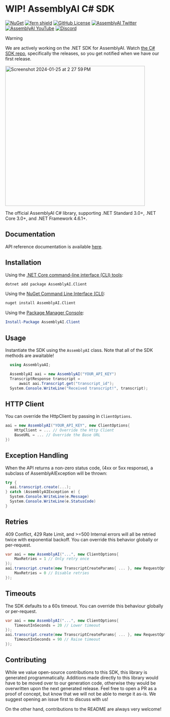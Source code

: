 # WIP! AssemblyAI C# SDK

[![NuGet](https://img.shields.io/nuget/v/AssemblyAI.svg)](https://www.nuget.org/packages/AssemblyAI.net/)
[![fern shield](https://img.shields.io/badge/%F0%9F%8C%BF-SDK%20generated%20by%20Fern-brightgreen)](https://buildwithfern.com/?utm_source=assemblyai/assemblyai-java-sdk/readme)
[![GitHub License](https://img.shields.io/github/license/AssemblyAI/assemblyai-java-sdk)](https://github.com/AssemblyAI/assemblyai-java-sdk/blob/main/LICENSE)
[![AssemblyAI Twitter](https://img.shields.io/twitter/follow/AssemblyAI?label=%40AssemblyAI&style=social)](https://twitter.com/AssemblyAI)
[![AssemblyAI YouTube](https://img.shields.io/youtube/channel/subscribers/UCtatfZMf-8EkIwASXM4ts0A)](https://www.youtube.com/@AssemblyAI)
[![Discord](https://img.shields.io/discord/875120158014853141?logo=discord&label=Discord&link=https%3A%2F%2Fdiscord.com%2Fchannels%2F875120158014853141&style=social)
](https://assemblyai.com/discord)

> [!WARNING]  
> We are actively working on the .NET SDK for AssemblyAI. Watch [the C# SDK repo](https://github.com/AssemblyAI/assemblyai-csharp-sdk), specifically the releases, so you get notified when we have our first release.
<img width="441" alt="Screenshot 2024-01-25 at 2 27 59 PM" src="https://github.com/AssemblyAI/assemblyai-semantic-kernel/assets/3382717/5e3af901-26f6-4910-bd86-31e4f07deab1">

The official AssemblyAI C# library, supporting .NET Standard 3.0+, .NET Core 3.0+, and .NET Framework 4.6.1+.

## Documentation

API reference documentation is available [here](https://www.assemblyai.com/docs/).

## Installation

Using the [.NET Core command-line interface (CLI) tools](https://learn.microsoft.com/en-us/dotnet/core/tools/):

```sh
dotnet add package AssemblyAI.Client
```

Using the [NuGet Command Line Interface (CLI)](https://learn.microsoft.com/en-us/nuget/reference/nuget-exe-cli-reference?tabs=macos):

```sh
nuget install AssemblyAI.Client
```

Using the [Package Manager Console](https://learn.microsoft.com/en-us/nuget/consume-packages/install-use-packages-powershell):

```powershell
Install-Package AssemblyAI.Client
```

## Usage 
Instantiate the SDK using the `AssemblyAI` class. Note that all 
of the SDK methods are awaitable!

```csharp
  using AssemblyaAI;

  AssemblyAI aai = new AssemblyAI("YOUR_API_KEY")
  TranscriptResponse transcript = 
      await aai.Transcript.get("transcript_id");
  System.Console.WriteLine("Received transcript!", transcript);
```

## HTTP Client
You can override the HttpClient by passing in `ClientOptions`. 

```csharp
aai = new AssemblyAI("YOUR_API_KEY", new ClientOptions{
    HttpClient = ... // Override the Http Client
    BaseURL = ... // Override the Base URL
})
```

## Exception Handling
When the API returns a non-zero status code, (4xx or 5xx response), 
a subclass of AssemblyAIException will be thrown:

```csharp
try {
  aai.transcript.create(...);    
} catch (AssemblyAIException e) {
  System.Console.WriteLine(e.Message) 
  System.Console.WriteLine(e.StatusCode) 
}
```

## Retries 
409 Conflict, 429 Rate Limit, and >=500 Internal errors will all be 
retried twice with exponential backoff. You can override this behavior 
globally or per-request. 

```csharp
var aai = new AssemblyAI("...", new ClientOptions{
    MaxRetries = 1 // Only retry once
});
aai.transcript.create(new TranscriptCreateParams{ ... }, new RequestOptions {
    MaxRetries = 0 // Disable retries
});
```

## Timeouts
The SDK defaults to a 60s timeout. You can override this behaviour
globally or per-request. 

```csharp
var aai = new AssemblyAI("...", new ClientOptions{
    TimeoutInSeconds = 20 // Lower timeout
});
aai.transcript.create(new TranscriptCreateParams{ ... }, new RequestOptions {
    TimeoutInSeconds = 90 // Raise timeout
});
```

## Contributing
While we value open-source contributions to this SDK, this library
is generated programmatically. Additions made directly to this library
would have to be moved over to our generation code, otherwise they would
be overwritten upon the next generated release. Feel free to open a PR as a
proof of concept, but know that we will not be able to merge it as-is.
We suggest opening an issue first to discuss with us!

On the other hand, contributions to the README are always very welcome!
